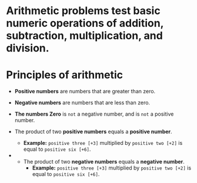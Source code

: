 # Arithmetic problems test basic numeric operations of addition, subtraction, multiplication, and division.

# Principles of arithmetic

- **Positive numbers** are numbers that are greater than zero.

- **Negative numbers** are numbers that are less than zero.

- **The numbers Zero** is `not` a negative number, and is `not` a positive number.

- The product of two **positive numbers** equals a **positive number**.
    - **Example:** `positive three [+3]` multiplied by `positive two [+2]` is equal to `positive six [+6]`.

- - The product of two **negative numbers** equals a **negative number**.
    - **Example:** `positive three [+3]` multiplied by `positive two [+2]` is equal to `positive six [+6]`.
